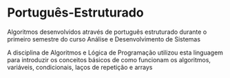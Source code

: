 # Português-Estruturado

Algoritmos desenvolvidos através de português estruturado durante
o primeiro semestre do curso Análise e Desenvolvimento de Sistemas

A disciplina de Algoritmos e Lógica de Programação utilizou esta
linguagem para introduzir os conceitos básicos de como funcionam
os algoritmos, variáveis, condicionais, laços de repetição e arrays 
